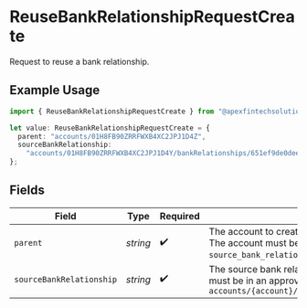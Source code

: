 # ReuseBankRelationshipRequestCreate

Request to reuse a bank relationship.

## Example Usage

```typescript
import { ReuseBankRelationshipRequestCreate } from "@apexfintechsolutions/ascend-sdk/models/components";

let value: ReuseBankRelationshipRequestCreate = {
  parent: "accounts/01H8FB90ZRRFWXB4XC2JPJ1D4Z",
  sourceBankRelationship:
    "accounts/01H8FB90ZRRFWXB4XC2JPJ1D4Y/bankRelationships/651ef9de0dee00240813e60e",
};
```

## Fields

| Field                                                                                                                                                                       | Type                                                                                                                                                                        | Required                                                                                                                                                                    | Description                                                                                                                                                                 | Example                                                                                                                                                                     |
| --------------------------------------------------------------------------------------------------------------------------------------------------------------------------- | --------------------------------------------------------------------------------------------------------------------------------------------------------------------------- | --------------------------------------------------------------------------------------------------------------------------------------------------------------------------- | --------------------------------------------------------------------------------------------------------------------------------------------------------------------------- | --------------------------------------------------------------------------------------------------------------------------------------------------------------------------- |
| `parent`                                                                                                                                                                    | *string*                                                                                                                                                                    | :heavy_check_mark:                                                                                                                                                          | The account to create the reused bank relationship under. The account must be related to the parent account of the `source_bank_relationship`. Format: `accounts/{account}` | accounts/01H8FB90ZRRFWXB4XC2JPJ1D4Z                                                                                                                                         |
| `sourceBankRelationship`                                                                                                                                                    | *string*                                                                                                                                                                    | :heavy_check_mark:                                                                                                                                                          | The source bank relationship to reuse. The bank relationship must be in an approved state. Format: `accounts/{account}/bankRelationships/{bank_relationship}`               | accounts/01H8FB90ZRRFWXB4XC2JPJ1D4Y/bankRelationships/651ef9de0dee00240813e60e                                                                                              |
